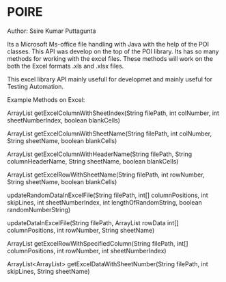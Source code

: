 POIRE
=====
Author: Ssire Kumar Puttagunta

Its a Microsoft Ms-office file handling with Java with the help of the POI classes. This API was develop on the top
of the POI library. Its has so many methods for working with the excel files. These methods will work on the both the 
Excel formats .xls and .xlsx files.

This excel library API mainly usefull for developmet and mainly useful for Testing Automation.

Example Methods on Excel:

ArrayList<String> getExcelColumnWithSheetIndex(String filePath, int colNumber, int sheetNumberIndex, boolean blankCells)

ArrayList<String> getExcelColumnWithSheetName(String filePath, int colNumber, String sheetName, boolean blankCells)

ArrayList<String> getExcelColumnWithHeaderName(String filePath, String columnHeaderName, String sheetName, boolean blankCells)

ArrayList<String> getExcelRowWithSheetName(String filePath, int rowNumber, String sheetName, boolean blankCells)

updateRandomDataInExcelFile(String filePath, int[] columnPositions, int skipLines, int sheetNumberIndex, int lengthOfRandomString, boolean randomNumberString)

updateDataInExcelFile(String filePath, ArrayList<String> rowData int[] columnPositions, int rowNumber, String sheetName)

ArrayList<String> getExcelRowWithSpecifiedColumn(String filePath, int[] columnPositions, int rowNumber, int sheetNumberIndex)

ArrayList<ArrayList<String>> getExcelDataWithSheetNumber(String filePath, int skipLines, String sheetName)




